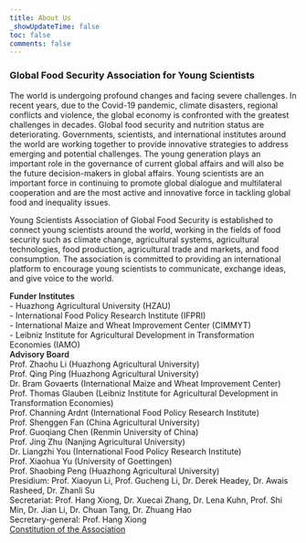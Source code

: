 ```yaml
---
title: About Us
_showUpdateTime: false
toc: false
comments: false
---
```


<article id="aboutUs_blog">
    <h3 class="post_flex_center_center">
        Global Food Security Association for Young Scientists
    </h3>
    <p>
        The world is undergoing profound changes and facing severe challenges.
        In recent years, due to the Covid-19 pandemic, climate disasters, regional
        conflicts and violence, the global economy is confronted with the greatest
        challenges in decades. Global food security and nutrition status are deteriorating.
        Governments, scientists, and international institutes around the world
        are working together to provide innovative strategies to address emerging
        and potential challenges. The young generation plays an important role
        in the governance of current global affairs and will also be the future
        decision-makers in global affairs. Young scientists are an important force
        in continuing to promote global dialogue and multilateral cooperation and
        are the most active and innovative force in tackling global food and inequality
        issues.
    </p>
    <p>
        Young Scientists Association of Global Food Security is established to
        connect young scientists around the world, working in the fields of food
        security such as climate change, agricultural systems, agricultural technologies,
        food production, agricultural trade and markets, and food consumption.
        The association is committed to providing an international platform to
        encourage young scientists to communicate, exchange ideas, and give voice
        to the world.
    </p>
    <div style="font-weight: 600;">
        Funder Institutes
    </div>
    <div class="p_item">
        <span class="dash">-</span> Huazhong Agricultural University (HZAU)
    </div>
    <div class="p_item">
        <span class="dash">-</span> International Food Policy Research Institute (IFPRI)
    </div>
    <div class="p_item">
        <span class="dash">-</span> International Maize and Wheat Improvement Center (CIMMYT)
    </div>
    <div class="p_item">
        <span class="dash">-</span> Leibniz Institute for Agricultural Development in Transformation Economies
        (IAMO)
    </div>
    <div style="font-weight: 600;">
        Advisory Board
    </div>
    <div class="p_item">
        Prof. Zhaohu Li (Huazhong Agricultural University)
    </div>
    <div class="p_item">
        Prof. Qing Ping (Huazhong Agricultural University)
    </div>
    <div class="p_item">
        Dr. Bram Govaerts (International Maize and Wheat Improvement Center)
    </div>
    <div class="p_item">
        Prof. Thomas Glauben (Leibniz Institute for Agricultural Development in
        Transformation Economies)
    </div>
    <div class="p_item">
        Prof. Channing Ardnt (International Food Policy Research Institute)
    </div>
    <div class="p_item">
        Prof. Shenggen Fan (China Agricultural University)
    </div>
    <div class="p_item">
        Prof. Guoqiang Chen (Renmin University of China)
    </div>
    <div class="p_item">
        Prof. Jing Zhu (Nanjing Agricultural University)
    </div>
    <div class="p_item">
        Dr. Liangzhi You (International Food Policy Research Institute)
    </div>
    <div class="p_item">
        Prof. Xiaohua Yu (University of Goettingen)
    </div>
    <div class="p_item">
        Prof. Shaobing Peng (Huazhong Agricultural University)
    </div>
    <div class="p_intro">
        <span class="duty">
            Presidium:
        </span>
        <span class="people">
            Prof. Xiaoyun Li, Prof. Gucheng Li, Dr. Derek Headey, Dr. Awais Rasheed, Dr. Zhanli Su
        </span>
    </div>
    <div class="p_intro">
        <span class="duty">
            Secretariat:
        </span>
        <span class="people">
            Prof. Hang Xiong, Dr. Xuecai Zhang, Dr. Lena Kuhn, Prof. Shi Min, Dr.
            Jian Li, Dr. Chuan Tang, Dr. Zhuang Hao
        </span>
    </div>
    <div class="p_intro">
        <span class="duty">
            Secretary-general:
        </span>
        <span class="people">
            Prof. Hang Xiong
        </span>
    </div>
    <div class="p_intro">
        <a href="/constitution">
            Constitution of the Association
        </a>
    </div>
</article>
